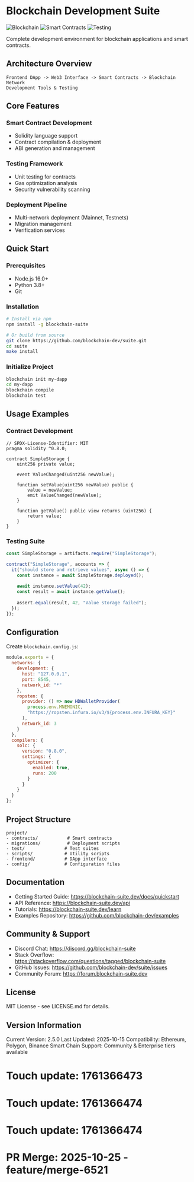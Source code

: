 # Blockchain Development Suite

![Blockchain](https://img.shields.io/badge/Blockchain-Ethereum-blue)
![Smart Contracts](https://img.shields.io/badge/Smart_Contracts-Solidity-orange)
![Testing](https://img.shields.io/badge/Testing-Truffle-green)

Complete development environment for blockchain applications and smart contracts.

## Architecture Overview

```
Frontend DApp -> Web3 Interface -> Smart Contracts -> Blockchain Network
Development Tools & Testing
```

## Core Features

### Smart Contract Development
- Solidity language support
- Contract compilation & deployment
- ABI generation and management

### Testing Framework
- Unit testing for contracts
- Gas optimization analysis
- Security vulnerability scanning

### Deployment Pipeline
- Multi-network deployment (Mainnet, Testnets)
- Migration management
- Verification services

## Quick Start

### Prerequisites
- Node.js 16.0+
- Python 3.8+
- Git

### Installation

```bash
# Install via npm
npm install -g blockchain-suite

# Or build from source
git clone https://github.com/blockchain-dev/suite.git
cd suite
make install
```

### Initialize Project

```bash
blockchain init my-dapp
cd my-dapp
blockchain compile
blockchain test
```

## Usage Examples

### Contract Development

```solidity
// SPDX-License-Identifier: MIT
pragma solidity ^0.8.0;

contract SimpleStorage {
    uint256 private value;
    
    event ValueChanged(uint256 newValue);
    
    function setValue(uint256 newValue) public {
        value = newValue;
        emit ValueChanged(newValue);
    }
    
    function getValue() public view returns (uint256) {
        return value;
    }
}
```

### Testing Suite

```javascript
const SimpleStorage = artifacts.require("SimpleStorage");

contract("SimpleStorage", accounts => {
  it("should store and retrieve values", async () => {
    const instance = await SimpleStorage.deployed();
    
    await instance.setValue(42);
    const result = await instance.getValue();
    
    assert.equal(result, 42, "Value storage failed");
  });
});
```

## Configuration

Create `blockchain.config.js`:

```javascript
module.exports = {
  networks: {
    development: {
      host: "127.0.0.1",
      port: 8545,
      network_id: "*"
    },
    ropsten: {
      provider: () => new HDWalletProvider(
        process.env.MNEMONIC,
        "https://ropsten.infura.io/v3/${process.env.INFURA_KEY}"
      ),
      network_id: 3
    }
  },
  compilers: {
    solc: {
      version: "0.8.0",
      settings: {
        optimizer: {
          enabled: true,
          runs: 200
        }
      }
    }
  }
};
```

## Project Structure

```
project/
- contracts/           # Smart contracts
- migrations/          # Deployment scripts
- test/               # Test suites
- scripts/            # Utility scripts
- frontend/           # DApp interface
- config/             # Configuration files
```

## Documentation

- Getting Started Guide: https://blockchain-suite.dev/docs/quickstart
- API Reference: https://blockchain-suite.dev/api
- Tutorials: https://blockchain-suite.dev/learn
- Examples Repository: https://github.com/blockchain-dev/examples

## Community & Support

- Discord Chat: https://discord.gg/blockchain-suite
- Stack Overflow: https://stackoverflow.com/questions/tagged/blockchain-suite
- GitHub Issues: https://github.com/blockchain-dev/suite/issues
- Community Forum: https://forum.blockchain-suite.dev

## License

MIT License - see LICENSE.md for details.

## Version Information

Current Version: 2.5.0
Last Updated: 2025-10-15
Compatibility: Ethereum, Polygon, Binance Smart Chain
Support: Community & Enterprise tiers available

# Touch update: 1761366473

# Touch update: 1761366474

# Touch update: 1761366474

# PR Merge: 2025-10-25 - feature/merge-6521
